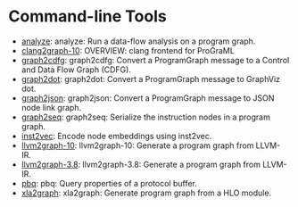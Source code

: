 # Command-line Tools

 * [analyze](bin/analyze.txt): analyze: Run a data-flow analysis on a program graph.
 * [clang2graph-10](bin/clang2graph-10.txt): OVERVIEW: clang frontend for ProGraML
 * [graph2cdfg](bin/graph2cdfg.txt): graph2cdfg: Convert a ProgramGraph message to a Control and Data Flow Graph (CDFG).
 * [graph2dot](bin/graph2dot.txt): graph2dot: Convert a ProgramGraph message to GraphViz dot.
 * [graph2json](bin/graph2json.txt): graph2json: Convert a ProgramGraph message to JSON node link graph.
 * [graph2seq](bin/graph2seq.txt): graph2seq: Serialize the instruction nodes in a program graph.
 * [inst2vec](bin/inst2vec.txt): Encode node embeddings using inst2vec.
 * [llvm2graph-10](bin/llvm2graph-10.txt): llvm2graph-10: Generate a program graph from LLVM-IR.
 * [llvm2graph-3.8](bin/llvm2graph-3.8.txt): llvm2graph-3.8: Generate a program graph from LLVM-IR.
 * [pbq](bin/pbq.txt): pbq: Query properties of a protocol buffer.
 * [xla2graph](bin/xla2graph.txt): xla2graph: Generate program graph from a HLO module.
